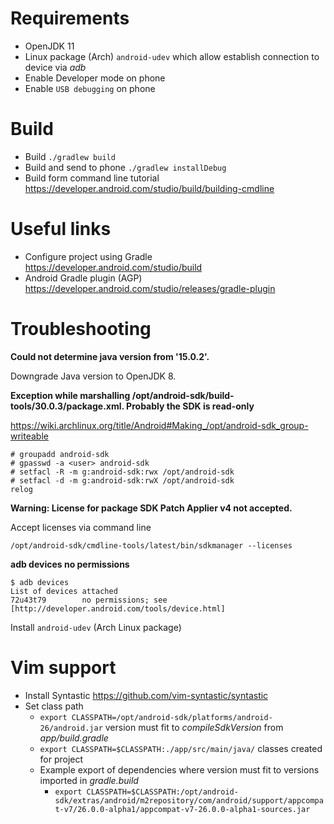 # Requirements

* OpenJDK 11
* Linux package (Arch) `android-udev` which allow establish connection to device via _adb_
* Enable Developer mode on phone
* Enable `USB debugging` on phone

# Build

* Build `./gradlew build`
* Build and send to phone `./gradlew installDebug`
* Build form command line tutorial https://developer.android.com/studio/build/building-cmdline

# Useful links

* Configure project using Gradle https://developer.android.com/studio/build
* Android Gradle plugin (AGP) https://developer.android.com/studio/releases/gradle-plugin

# Troubleshooting

**Could not determine java version from '15.0.2'.**

Downgrade Java version to OpenJDK 8.

**Exception while marshalling /opt/android-sdk/build-tools/30.0.3/package.xml. Probably the SDK is read-only**

https://wiki.archlinux.org/title/Android#Making_/opt/android-sdk_group-writeable

```
# groupadd android-sdk
# gpasswd -a <user> android-sdk
# setfacl -R -m g:android-sdk:rwx /opt/android-sdk
# setfacl -d -m g:android-sdk:rwX /opt/android-sdk
relog
```

**Warning: License for package SDK Patch Applier v4 not accepted.**

Accept licenses via command line

```
/opt/android-sdk/cmdline-tools/latest/bin/sdkmanager --licenses
```

**adb devices no permissions**

```
$ adb devices
List of devices attached
72u43t79        no permissions; see [http://developer.android.com/tools/device.html]
```

Install `android-udev` (Arch Linux package)

# Vim support

* Install Syntastic https://github.com/vim-syntastic/syntastic
* Set class path
    * `export CLASSPATH=/opt/android-sdk/platforms/android-26/android.jar` version must fit to _compileSdkVersion_ from _app/build.gradle_
    * `export CLASSPATH=$CLASSPATH:./app/src/main/java/` classes created for project
    * Example export of dependencies where version must fit to versions imported in _gradle.build_
        * `export CLASSPATH=$CLASSPATH:/opt/android-sdk/extras/android/m2repository/com/android/support/appcompat-v7/26.0.0-alpha1/appcompat-v7-26.0.0-alpha1-sources.jar`

